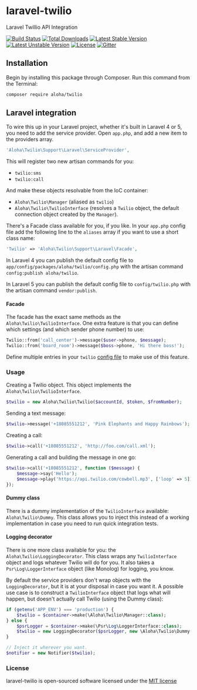 laravel-twilio
===============
Laravel Twillio API Integration

[![Build Status](https://travis-ci.org/aloha/laravel-twilio.svg)](https://travis-ci.org/aloha/laravel-twilio)
[![Total Downloads](https://poser.pugx.org/aloha/twilio/downloads.svg)](https://packagist.org/packages/aloha/twilio)
[![Latest Stable Version](https://poser.pugx.org/aloha/twilio/v/stable.svg)](https://packagist.org/packages/aloha/twilio)
[![Latest Unstable Version](https://poser.pugx.org/aloha/twilio/v/unstable.svg)](https://packagist.org/packages/aloha/twilio)
[![License](https://poser.pugx.org/aloha/twilio/license.svg)](https://packagist.org/packages/aloha/twilio)
[![Gitter](https://badges.gitter.im/Join%20Chat.svg)](https://gitter.im/aloha/laravel-twilio?utm_source=badge&utm_medium=badge&utm_campaign=pr-badge)

## Installation

Begin by installing this package through Composer. Run this command from the Terminal:

```bash
composer require aloha/twilio
```

## Laravel integration

To wire this up in your Laravel project, whether it's built in Laravel 4 or 5, you need to add the service provider.
Open `app.php`, and add a new item to the providers array.

```php
'Aloha\Twilio\Support\Laravel\ServiceProvider',
```

This will register two new artisan commands for you:

- `twilio:sms`
- `twilio:call`

And make these objects resolvable from the IoC container:

- `Aloha\Twilio\Manager` (aliased as `twilio`)
- `Aloha\Twilio\TwilioInterface` (resolves a `Twilio` object, the default connection object created by the `Manager`).

There's a Facade class available for you, if you like. In your `app.php` config file add the following
line to the `aliases` array if you want to use a short class name:

```php
'Twilio' => 'Aloha\Twilio\Support\Laravel\Facade',
```

In Laravel 4 you can publish the default config file to `app/config/packages/aloha/twilio/config.php` with the artisan command `config:publish aloha/twilio`.

In Laravel 5 you can publish the default config file to `config/twilio.php` with the artisan command `vendor:publish`.

#### Facade

The facade has the exact same methods as the `Aloha\Twilio\TwilioInterface`.
One extra feature is that you can define which settings (and which sender phone number) to use:

```php
Twilio::from('call_center')->message($user->phone, $message);
Twilio::from('board_room')->message($boss->phone, 'Hi there boss!');
```

Define multiple entries in your `twilio` [config file](src/config/config.php) to make use of this feature.

### Usage

Creating a Twilio object. This object implements the `Aloha\Twilio\TwilioInterface`.

```php
$twilio = new Aloha\Twilio\Twilio($accountId, $token, $fromNumber);
```

Sending a text message:

```php
$twilio->message('+18085551212', 'Pink Elephants and Happy Rainbows');
```

Creating a call:

```php
$twilio->call('+18085551212', 'http://foo.com/call.xml');
```

Generating a call and building the message in one go:

```php
$twilio->call('+18085551212', function ($message) {
    $message->say('Hello');
    $message->play('https://api.twilio.com/cowbell.mp3', ['loop' => 5]);
});
```

#### Dummy class

There is a dummy implementation of the `TwilioInterface` available: `Aloha\Twilio\Dummy`. This class
allows you to inject this instead of a working implementation in case you need to run quick integration tests.

#### Logging decorator

There is one more class available for you: the `Aloha\Twilio\LoggingDecorator`. This class wraps any
`TwilioInterface` object and logs whatever Twilio will do for you. It also takes a `Psr\Log\LoggerInterface` object
(like Monolog) for logging, you know.

By default the service providers don't wrap objects with the `LoggingDecorator`,
but it is at your disposal in case you want it. A possible use case is to construct a
`TwilioInterface` object that logs what will happen, but doesn't actually call Twilio (using the Dummy class):

```php
if (getenv('APP_ENV') === 'production') {
    $twilio = $container->make(\Aloha\Twilio\Manager::class);
} else {
    $psrLogger = $container->make(\Psr\Log\LoggerInterface::class);
    $twilio = new LoggingDecorator($psrLogger, new \Aloha\Twilio\Dummy());
}

// Inject it wherever you want.
$notifier = new Notifier($twilio);
```

### License

laravel-twilio is open-sourced software licensed under the [MIT license](http://opensource.org/licenses/MIT)
